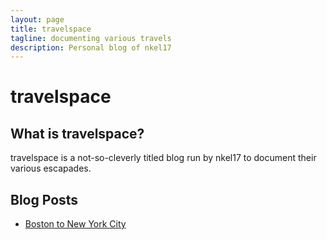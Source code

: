 ```yaml
---
layout: page
title: travelspace
tagline: documenting various travels
description: Personal blog of nkel17
---
```

# travelspace

## What is travelspace?

travelspace is a not-so-cleverly titled blog run by nkel17 to document their various escapades.

## Blog Posts

- [Boston to New York City](pages/bostonToNYC.md)

